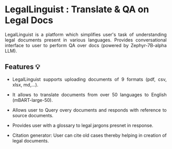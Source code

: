 # LegalLinguist : Translate & QA on Legal Docs

<p style='text-align: justify;'>LegalLinguist is a platform which simplifies user's task of understanding legal documents present in various languages. Provides conversational interface to user to perform QA over docs (powered by Zephyr-7B-alpha LLM).</p>

## Features 💡

- <p style='text-align: justify;'>LegalLinguist supports uploading documents of 9 formats (pdf, csv, xlsx, md,...).</p>
- <p style='text-align: justify;'>It allows to translate documents from over 50 languages to English (mBART-large-50). </p>
- <p style='text-align: justify;'>Allows user to Query overy documents and responds with reference to source documents.</p>
- <p style='text-align: justify;'>Provides user with a glossary to legal jargons presnet in response.</p>
- <p style='text-align: justify;'>Citation generator: User can cite old cases thereby helping in creation of legal documents.</p>
